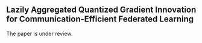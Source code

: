 ## **Lazily Aggregated Quantized Gradient Innovation for Communication-Efficient Federated Learning**
The paper is under review.

